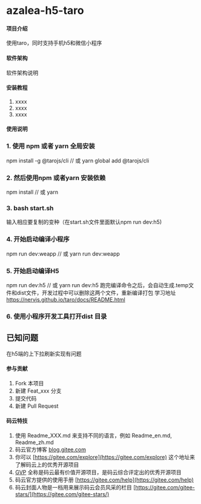 # azalea-h5-taro

#### 项目介绍
使用taro，同时支持手机h5和微信小程序

#### 软件架构
软件架构说明


#### 安装教程

1. xxxx
2. xxxx
3. xxxx

#### 使用说明

### 1. 使用 npm 或者 yarn 全局安装
npm install -g @tarojs/cli
// 或
yarn global add @tarojs/cli


### 2. 然后使用npm 或者yarn 安装依赖
npm install
// 或
yarn

### 3. bash start.sh
输入相应要复制的变种（在start.sh文件里面默认npm run dev:h5)


### 4. 开始启动编译小程序
npm run dev:weapp
// 或
yarn run dev:weapp


### 5. 开始启动编译H5
npm run dev:h5
// 或
yarn run dev:h5
跑完编译命令之后，会自动生成.temp文件和dist文件，开发过程中可以删除这两个文件，重新编译打包
学习地址  https://nervjs.github.io/taro/docs/README.html


### 6. 使用小程序开发工具打开dist 目录


## 已知问题

在h5端的上下拉刷新实现有问题

#### 参与贡献

1. Fork 本项目
2. 新建 Feat_xxx 分支
3. 提交代码
4. 新建 Pull Request


#### 码云特技

1. 使用 Readme\_XXX.md 来支持不同的语言，例如 Readme\_en.md, Readme\_zh.md
2. 码云官方博客 [blog.gitee.com](https://blog.gitee.com)
3. 你可以 [https://gitee.com/explore](https://gitee.com/explore) 这个地址来了解码云上的优秀开源项目
4. [GVP](https://gitee.com/gvp) 全称是码云最有价值开源项目，是码云综合评定出的优秀开源项目
5. 码云官方提供的使用手册 [https://gitee.com/help](https://gitee.com/help)
6. 码云封面人物是一档用来展示码云会员风采的栏目 [https://gitee.com/gitee-stars/](https://gitee.com/gitee-stars/)

